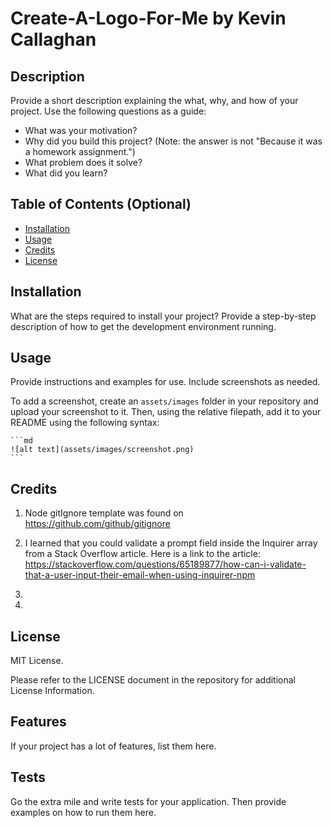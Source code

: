 # Create-A-Logo-For-Me by Kevin Callaghan

## Description

Provide a short description explaining the what, why, and how of your project. Use the following questions as a guide:

- What was your motivation?
- Why did you build this project? (Note: the answer is not "Because it was a homework assignment.")
- What problem does it solve?
- What did you learn?

## Table of Contents (Optional)

- [Installation](#installation)
- [Usage](#usage)
- [Credits](#credits)
- [License](#license)

## Installation

What are the steps required to install your project? Provide a step-by-step description of how to get the development environment running.

## Usage

Provide instructions and examples for use. Include screenshots as needed.

To add a screenshot, create an `assets/images` folder in your repository and upload your screenshot to it. Then, using the relative filepath, add it to your README using the following syntax:

    ```md
    ![alt text](assets/images/screenshot.png)
    ```

## Credits

1. Node gitIgnore template was found on https://github.com/github/gitignore 

2. I learned that you could validate a prompt field inside the Inquirer array from a Stack Overflow article.  Here is a link to the article: https://stackoverflow.com/questions/65189877/how-can-i-validate-that-a-user-input-their-email-when-using-inquirer-npm 

3. 

4. 


## License

MIT License.

Please refer to the LICENSE document in the repository for additional License Information.

## Features

If your project has a lot of features, list them here.

## Tests

Go the extra mile and write tests for your application. Then provide examples on how to run them here.
